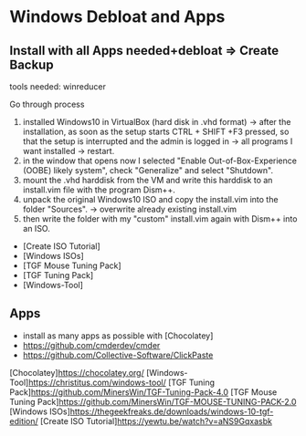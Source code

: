 # Windows Debloat and Apps

## Install with all Apps needed+debloat => Create Backup

tools needed: winreducer

Go through process

1. installed Windows10 in VirtualBox (hard disk in .vhd format) -> after the installation, as soon as the setup starts CTRL + SHIFT +F3 pressed, so that the setup is interrupted and the admin is logged in -> all programs I want installed -> restart.
2. in the window that opens now I selected "Enable Out-of-Box-Experience (OOBE) likely system", check "Generalize" and select "Shutdown".
3. mount the .vhd harddisk from the VM and write this harddisk to an install.vim file with the program Dism++.
4. unpack the original Windows10 ISO and copy the install.vim into the folder "Sources". -> overwrite already existing install.vim
5. then write the folder with my "custom" install.vim again with Dism++ into an ISO.

* [Create ISO Tutorial]
* [Windows ISOs]
* [TGF Mouse Tuning Pack]
* [TGF Tuning Pack]
* [Windows-Tool]

## Apps

* install as many apps as possible with [Chocolatey]
* https://github.com/cmderdev/cmder
* https://github.com/Collective-Software/ClickPaste

[Chocolatey]<https://chocolatey.org/>
[Windows-Tool]<https://christitus.com/windows-tool/>
[TGF Tuning Pack]<https://github.com/MinersWin/TGF-Tuning-Pack-4.0>
[TGF Mouse Tuning Pack]<https://github.com/MinersWin/TGF-MOUSE-TUNING-PACK-2.0>
[Windows ISOs]<https://thegeekfreaks.de/downloads/windows-10-tgf-edition/>
[Create ISO Tutorial]<https://yewtu.be/watch?v=aNS9Gqxasbk>
